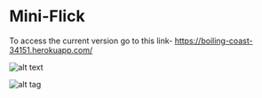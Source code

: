 # Mini-Flick

To access the current version go to this link- https://boiling-coast-34151.herokuapp.com/

![alt text](https://github.com/N-dabas/Mini-Flick/tree/master/screenshots/1.png)

![alt tag](https://github.com/N-dabas/Mini-Flick/tree/master/screenshots/1.png?raw=true "Optional Title")
